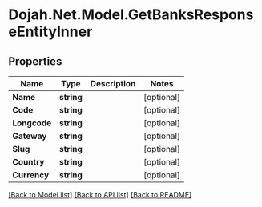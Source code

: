 # Dojah.Net.Model.GetBanksResponseEntityInner

## Properties

Name | Type | Description | Notes
------------ | ------------- | ------------- | -------------
**Name** | **string** |  | [optional] 
**Code** | **string** |  | [optional] 
**Longcode** | **string** |  | [optional] 
**Gateway** | **string** |  | [optional] 
**Slug** | **string** |  | [optional] 
**Country** | **string** |  | [optional] 
**Currency** | **string** |  | [optional] 

[[Back to Model list]](../README.md#documentation-for-models) [[Back to API list]](../README.md#documentation-for-api-endpoints) [[Back to README]](../README.md)

